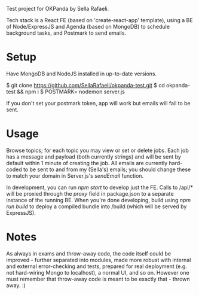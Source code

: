 Test project for OKPanda by Sella Rafaeli.

Tech stack is a React FE (based on 'create-react-app' template), using a BE of Node/ExpressJS and Agenda (based on MongoDB) to schedule background tasks, and Postmark to send emails. 

# Setup 
Have MongoDB and NodeJS installed in up-to-date versions. 

$ git clone https://github.com/SellaRafaeli/okpanda-test.git
$ cd okpanda-test && npm i
$ POSTMARK=<your-postmark-token> nodemon server.js 

If you don't set your postmark token, app will work but emails will fail to be sent. 

# Usage

Browse topics; for each topic you may view or set or delete jobs. Each job has a message and payload (both currently strings) and will be sent by default within 1 minute of creating the job. All emails are currently hard-coded to be sent to and from my (Sella's) emails; you should change these to match your domain in Server.js's _sendEmail_ function. 

In development, you can run _npm start_ to develop just the FE. Calls to /api/* will be proxied through the _proxy_ field in package.json to a separate instance of the running BE. When you're done developing, build using _npm run build_ to deploy a compiled bundle into /build (which will be served by ExpressJS).

# Notes

As always in exams and throw-away code, the code itself could be improved - further separated into modules, made more robust with internal and external error-checking and tests, prepared for real deployment (e.g. not hard-wiring Mongo to localhost), a normal UI, and so on. However one must remember that throw-away code is meant to be exactly that - thrown away. :) 